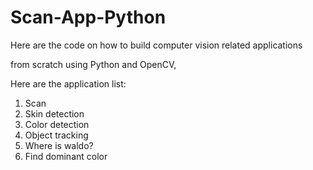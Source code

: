 # Scan-App-Python

Here are the code on how to build computer vision related applications 

from scratch using Python and OpenCV, 

Here are the application list:

1. Scan
2. Skin detection 
3. Color detection
4. Object tracking
5. Where is waldo?
6. Find dominant color
